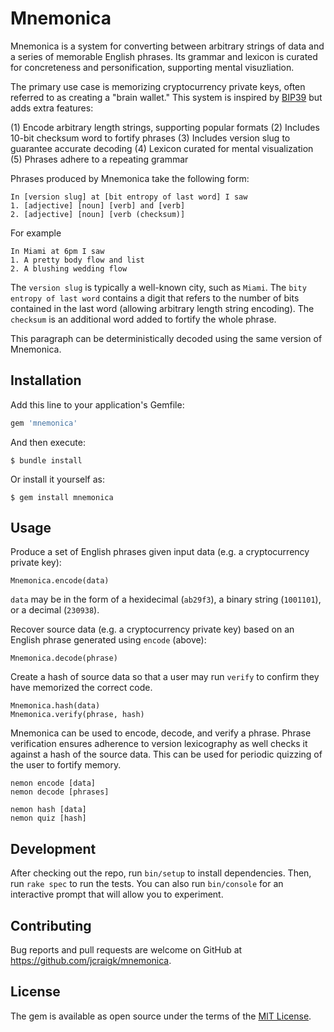 # Mnemonica

Mnemonica is a system for converting between arbitrary strings of data and a series of memorable English phrases. Its grammar and lexicon is curated for concreteness and personification, supporting mental visuzliation.

The primary use case is memorizing cryptocurrency private keys, often referred to as creating a "brain wallet." This system is inspired by [BIP39](https://github.com/bitcoin/bips/blob/master/bip-0039.mediawiki) but adds extra features:

(1) Encode arbitrary length strings, supporting popular formats
(2) Includes 10-bit checksum word to fortify phrases
(3) Includes version slug to guarantee accurate decoding
(4) Lexicon curated for mental visualization
(5) Phrases adhere to a repeating grammar

Phrases produced by Mnemonica take the following form:

```
In [version slug] at [bit entropy of last word] I saw
1. [adjective] [noun] [verb] and [verb]
2. [adjective] [noun] [verb (checksum)]
````

For example

```
In Miami at 6pm I saw
1. A pretty body flow and list
2. A blushing wedding flow
```

The `version slug` is typically a well-known city, such as `Miami`. The `bity entropy of last word` contains a digit that refers to the number of bits contained in the last word (allowing arbitrary length string encoding). The `checksum` is an additional word added to fortify the whole phrase.

This paragraph can be deterministically decoded using the same version of Mnemonica.


## Installation

Add this line to your application's Gemfile:

```ruby
gem 'mnemonica'
```

And then execute:

    $ bundle install

Or install it yourself as:

    $ gem install mnemonica

## Usage

Produce a set of English phrases given input data (e.g. a cryptocurrency private key):

```
Mnemonica.encode(data)
```

`data` may be in the form of a hexidecimal (`ab29f3`), a binary string (`1001101`), or a decimal (`230938`).

Recover source data (e.g. a cryptocurrency private key) based on an English phrase generated using `encode` (above):

```
Mnemonica.decode(phrase)
```

Create a hash of source data so that a user may run `verify` to confirm they have memorized the correct code.

```
Mnemonica.hash(data)
Mnemonica.verify(phrase, hash)
```

Mnemonica can be used to encode, decode, and verify a phrase. Phrase verification ensures adherence to version lexicography as well checks it against a hash of the source data. This can be used for periodic quizzing of the user to fortify memory.

```
nemon encode [data]
nemon decode [phrases]

nemon hash [data]
nemon quiz [hash]
```

## Development

After checking out the repo, run `bin/setup` to install dependencies. Then, run `rake spec` to run the tests. You can also run `bin/console` for an interactive prompt that will allow you to experiment.


## Contributing

Bug reports and pull requests are welcome on GitHub at https://github.com/jcraigk/mnemonica.


## License

The gem is available as open source under the terms of the [MIT License](https://opensource.org/licenses/MIT).
